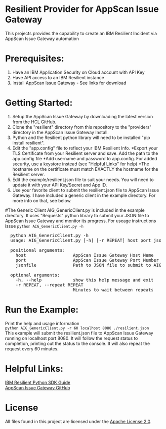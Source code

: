 # Resilient Provider for AppScan Issue Gateway
This projects provides the capability to create an IBM Resilient Incident via AppScan Issue Gateway automation

# Prerequisites: 
  1. Have an IBM Application Security on Cloud account with API Key
  2. Have API access to an IBM Resilient instance
  3. Install AppScan Issue Gateway - See links for download
 
# Getting Started:
  1. Setup the AppScan Issue Gateway by downloading the latest version from the HCL GitHub.
  2. Clone the "resilient" directory from this repository to the "providers" directory in the AppScan Issue Gateway Install.
  3. Python and the Resilient python library will need to be installed "pip install resilient".
  4. Edit the "app.config" file to reflect your IBM Resilient Info. 
    *Export your TLS Certificate from your Resilient server and save. Add the path to the app.config file
    *Add username and password to app.config. For added security, use a keystore instead (see "Helpful Links" for help) 
    *The hostname on the certificate must match EXACTLY the hostname for the Resilient server.
  5. Edit the example/resilient.json file to suit your needs. You will need to update it with your API Key/Secret and App ID.
  6. Use your favorite client to submit the resilient.json file to AppScan Issue Gateway. I have included a generic client in the example directory. For more info on that, see below.

#The Generic Client
AIG_GenericClient.py is included in the example directory. It uses "Requests" python library to submit your JSON file to AppScan Issue Gateway and monitor its progress.
For useage instructions issue `python AIG_GenericClient.py -h`
<pre>
  python AIG_GenericClient.py -h
  usage: AIG_GenericClient.py [-h] [-r REPEAT] host port jsonfile

  positional arguments:
    host                  AppScan Issue Gateway Host Name
    port                  AppScan Issue Gateway Port Number
    jsonfile              Path to JSON file to submit to AIG
  
  optional arguments:
    -h, --help            show this help message and exit
    -r REPEAT, --repeat REPEAT
                          Minutes to wait between repeats
</pre>

# Run the Example:  
Print the help and usage information  
`python AIG_GenericClient.py -r 60 localhost 8080 ./resilient.json`  
This example will submit the resilient.json file to AppScan Issue Gateway running on localhost port 8080.
It will follow the request status to completion, printing out the status to the console.
It will also repeat the request every 60 minutes.

# Helpful Links:  
[IBM Resilient Python SDK Guide](https://developer.ibm.com/security/resilient/sdk/)  
[AppScan Issue Gateway GitHub](https://github.com/hclproducts/appscan-issue-gateway)  
	
# License
All files found in this project are licensed under the [Apache License 2.0](LICENSE).